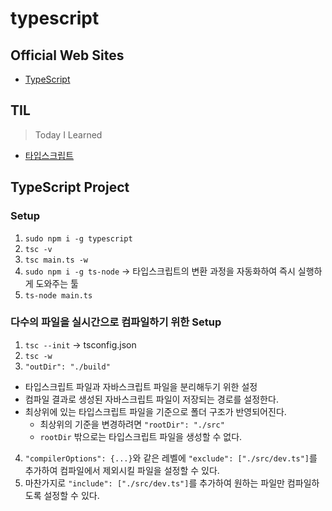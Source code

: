 # typescript

## Official Web Sites

- [TypeScript](https://www.typescriptlang.org/)

## TIL

> Today I Learned

- [타입스크립트](TIL/타입스크립트.md)

## TypeScript Project

### Setup

1. `sudo npm i -g typescript`
2. `tsc -v`
3. `tsc main.ts -w`
4. `sudo npm i -g ts-node` -> 타입스크립트의 변환 과정을 자동화하여 즉시 실행하게 도와주는 툴
5. `ts-node main.ts`

### 다수의 파일을 실시간으로 컴파일하기 위한 Setup

1. `tsc --init` -> tsconfig.json
2. `tsc -w`
3. `"outDir": "./build"`

- 타입스크립트 파일과 자바스크립트 파일을 분리해두기 위한 설정
- 컴파일 결과로 생성된 자바스크립트 파일이 저장되는 경로를 설정한다.
- 최상위에 있는 타입스크립트 파일을 기준으로 폴더 구조가 반영되어진다.
  - 최상위의 기준을 변경하려면 `"rootDir": "./src"`
  - `rootDir` 밖으로는 타입스크립트 파일을 생성할 수 없다.

4. `"compilerOptions": {...}`와 같은 레벨에 `"exclude": ["./src/dev.ts"]`를 추가하여 컴파일에서 제외시킬 파일을 설정할 수 있다.
5. 마찬가지로 `"include": ["./src/dev.ts"]`를 추가하여 원하는 파일만 컴파일하도록 설정할 수 있다.
